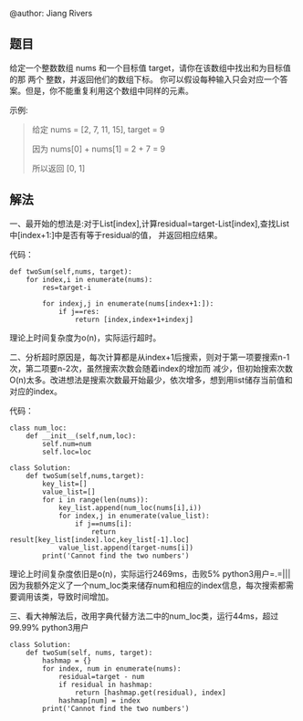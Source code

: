 @author: Jiang Rivers
## 题目
给定一个整数数组 nums 和一个目标值 target，请你在该数组中找出和为目标值的那 两个 整数，并返回他们的数组下标。
你可以假设每种输入只会对应一个答案。但是，你不能重复利用这个数组中同样的元素。

示例:
> 给定 nums = [2, 7, 11, 15], target = 9
>
> 因为 nums[0] + nums[1] = 2 + 7 = 9
>
> 所以返回 [0, 1]
## 解法
一、最开始的想法是:对于List[index],计算residual=target-List[index],查找List中[index+1:]中是否有等于residual的值，
并返回相应结果。

代码：

    def twoSum(self,nums, target):
        for index,i in enumerate(nums):
            res=target-i
        
            for indexj,j in enumerate(nums[index+1:]):
                if j==res:
                    return [index,index+1+indexj]
                
理论上时间复杂度为o(n)，实际运行超时。

二、分析超时原因是，每次计算都是从index+1后搜索，则对于第一项要搜索n-1次，第二项要n-2次，虽然搜索次数会随着index的增加而
减少，但初始搜索次数O(n)太多。改进想法是搜索次数最开始最少，依次增多，想到用list储存当前值和对应的index。

代码：

    class num_loc:
        def __init__(self,num,loc):
            self.num=num
            self.loc=loc

    class Solution:
        def twoSum(self,nums,target):
            key_list=[]
            value_list=[]
            for i in range(len(nums)):
                key_list.append(num_loc(nums[i],i))
                for index,j in enumerate(value_list):
                    if j==nums[i]:
                        return result[key_list[index].loc,key_list[-1].loc]
                value_list.append(target-nums[i])
            print('Cannot find the two numbers')

理论上时间复杂度依旧是o(n)，实际运行2469ms，击败5% python3用户=.=|||
因为我额外定义了一个num_loc类来储存num和相应的index信息，每次搜索都需要调用该类，导致时间增加。

三、看大神解法后，改用字典代替方法二中的num_loc类，运行44ms，超过99.99% python3用户

    class Solution:
        def twoSum(self, nums, target):
            hashmap = {}
            for index, num in enumerate(nums):
                residual=target - num
                if residual in hashmap:
                    return [hashmap.get(residual), index]
                hashmap[num] = index
            print('Cannot find the two numbers')